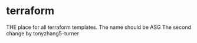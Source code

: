 # terraform
THE place for all terraform templates.
The name should be ASG 
The second change by tonyzhang5-turner
